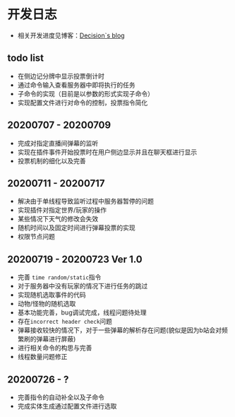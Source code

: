 # 开发日志

* 相关开发进度见博客：[Decision`s blog](https://decision01.cn/)

## todo list
* 在侧边记分牌中显示投票倒计时
* 通过命令输入查看服务器中即将执行的任务
* 子命令的实现（目前是以参数的形式实现子命令）
* 实现配置文件进行对命令的控制，投票指令简化

## 20200707 - 20200709
* 完成对指定直播间弹幕的监听
* 实现在插件事件开始投票时在用户侧边显示并且在聊天框进行显示
* 投票机制的细化以及完善

## 20200711 - 20200717
* 解决由于单线程导致监听过程中服务器暂停的问题
* 实现插件对指定世界/玩家的操作
* 某些情况下天气的修改会失效
* 随机时间以及固定时间进行弹幕投票的实现
* 权限节点问题

## 20200719 - 20200723  Ver 1.0
* 完善 `time random/static`指令
* 对于服务器中没有玩家的情况下进行任务的跳过
* 实现随机选取事件的代码
* 动物/怪物的随机选取
* 基本功能完善，bug调试完成，线程问题待处理
* 存在`incorrect header check`问题
* 弹幕接收较快的情况下，对于一些弹幕的解析存在问题(貌似是因为b站会对频繁刷的弹幕进行屏蔽)
* 进行相关命令的构思与完善
* 线程数量问题修正


## 20200726 - ?
* 完善指令的自动补全以及子命令
* 完成实体生成通过配置文件进行选取